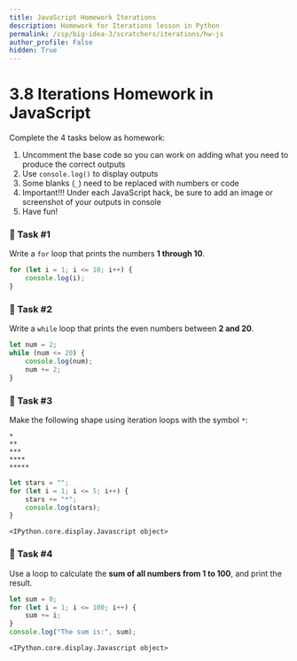 ```yaml
---
title: JavaScript Homework Iterations
description: Homework for Iterations lesson in Python
permalink: /csp/big-idea-3/scratchers/iterations/hw-js
author_profile: False
hidden: True
---
```


# 3.8 Iterations Homework in JavaScript

Complete the 4 tasks below as homework:

1. Uncomment the base code so you can work on adding what you need to produce the correct outputs  
2. Use `console.log()` to display outputs  
3. Some blanks (`_`) need to be replaced with numbers or code  
4. Important!!! Under each JavaScript hack, be sure to add an image or screenshot of your outputs in console 
4. Have fun!



### 🧩 Task #1
Write a `for` loop that prints the numbers **1 through 10**.


```javascript
for (let i = 1; i <= 10; i++) {
    console.log(i);
}

```

### 🧩 Task #2
Write a `while` loop that prints the even numbers between **2 and 20**.


```javascript
let num = 2;
while (num <= 20) {
    console.log(num);
    num += 2;
}

```

### 🧩 Task #3
Make the following shape using iteration loops with the symbol `*`:
```
*
**
***
****
*****
```


```javascript
let stars = "";
for (let i = 1; i <= 5; i++) {
    stars += "*";
    console.log(stars);
}

```


    <IPython.core.display.Javascript object>


### 🧩 Task #4
Use a loop to calculate the **sum of all numbers from 1 to 100**, and print the result.


```javascript
let sum = 0;
for (let i = 1; i <= 100; i++) {
    sum += i;
}
console.log("The sum is:", sum);

```


    <IPython.core.display.Javascript object>

